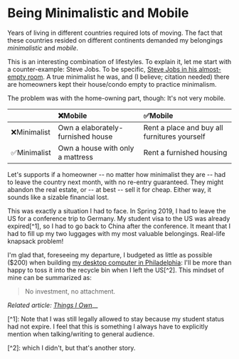# Being Minimalistic and Mobile

Years of living in different countries required lots of moving. The fact that these countries resided on different continents demanded my belongings _minimalistic_ and _mobile_.

This is an interesting combination of lifestyles. To explain it, let me start with a counter-example: Steve Jobs. To be specific, [Steve Jobs in his almost-empty room](https://www.cultofmac.com/125861/steve-jobss-quest-for-perfection-could-make-even-buying-a-sofa-into-a-decade-long-ordeal/). A true minimalist he was, and \(I believe; citation needed\) there are homeowners kept their house/condo empty to practice minimalism.

The problem was with the home-owning part, though: It's not very mobile. 

|  | ❌Mobile | ✅Mobile |
| :--- | :--- | :--- |
| ❌Minimalist | Own a elaborately-furnished house | Rent a place and buy all furnitures yourself |
| ✅Minimalist | Own a house with only a mattress | Rent a furnished housing |

Let's supports if a homeowner -- no matter how minimalist they are -- had to leave the country next month, with no re-entry guaranteed. They might abandon the real estate, or -- at best -- sell it for cheap. Either way, it sounds like a sizable financial lost.

This was exactly a situation I had to face. In Spring 2019, I had to leave the US for a conference trip to Germany. My student visa to the US was already expired\[^1\], so I had to go back to China after the conference. It meant that I had to fill up my two luggages with my most valuable belongings. Real-life knapsack problem!

I'm glad that, foreseeing my departure, I budgeted as little as possible \($200\) when building [my desktop computer in Philadelphia](../other-tech-stuff/custom-pc-specs.md): I'll be more than happy to toss it into the recycle bin when I left the US\[^2\]. This mindset of mine can be summarized as: 

> No investment, no attachment.

_Related article:_ [_Things I Own_](things-i-own/)\_\_



\[^1\]: Note that I was still legally allowed to stay because my student status had not expire. I feel that this is something I always have to explicitly mention when talking/writing to general audience.

\[^2\]: which I didn't, but that's another story.

